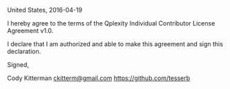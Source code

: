 United States, 2016-04-19

I hereby agree to the terms of the Qplexity Individual Contributor License
Agreement v1.0.

I declare that I am authorized and able to make this agreement and sign this
declaration.

Signed,

Cody Kitterman ckitterm@gmail.com https://github.com/tesserb